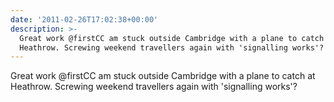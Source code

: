 ```yaml
---
date: '2011-02-26T17:02:38+00:00'
description: >-
  Great work @firstCC am stuck outside Cambridge with a plane to catch at
  Heathrow. Screwing weekend travellers again with 'signalling works'?
---
```

Great work @firstCC am stuck outside Cambridge with a plane to catch at Heathrow. Screwing weekend travellers again with 'signalling works'?
